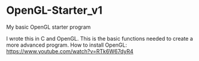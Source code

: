 # OpenGL-Starter_v1
My basic OpenGL starter program

I wrote this in C and OpenGL. This is the basic functions needed to create a more advanced program. 
How to install OpenGL: https://www.youtube.com/watch?v=RTk6W67dyR4
